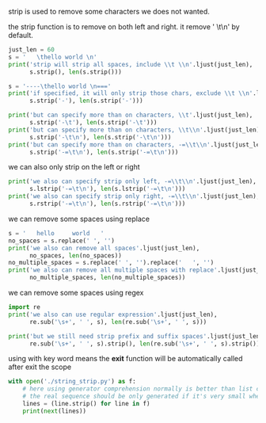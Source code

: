 strip is used to remove some characters we does not wanted.

the strip function is to remove on both left and right. it remove ' \t\n' by default.
```python
just_len = 60
s = '   \thello world \n'
print('strip will strip all spaces, include \\t \\n'.ljust(just_len),
      s.strip(), len(s.strip()))

s = '----\thello world \n==='
print('if specified, it will only strip those chars, exclude \\t \\n'.ljust(just_len),
      s.strip('-'), len(s.strip('-')))

print('but can specify more than on characters, \\t'.ljust(just_len),
      s.strip('-\t'), len(s.strip('-\t')))
print('but can specify more than on characters, \\t\\n'.ljust(just_len),
      s.strip('-\t\n'), len(s.strip('-\t\n')))
print('but can specify more than on characters, -=\\t\\n'.ljust(just_len),
      s.strip('-=\t\n'), len(s.strip('-=\t\n')))

```

we can also only strip on the left or right
```python
print('we also can specify strip only left, -=\\t\\n'.ljust(just_len),
      s.lstrip('-=\t\n'), len(s.lstrip('-=\t\n')))
print('we also can specify strip only right, -=\\t\\n'.ljust(just_len),
      s.rstrip('-=\t\n'), len(s.rstrip('-=\t\n')))

```

we can remove some spaces using replace
```python
s = '   hello     world   '
no_spaces = s.replace(' ', '')
print('we also can remove all spaces'.ljust(just_len),
      no_spaces, len(no_spaces))
no_multiple_spaces = s.replace(' ', '').replace('   ', '')
print('we also can remove all multiple spaces with replace'.ljust(just_len),
      no_multiple_spaces, len(no_multiple_spaces))

```

we can remove some spaces using regex
```python
import re
print('we also can use regular expression'.ljust(just_len),
      re.sub('\s+', ' ', s), len(re.sub('\s+', ' ', s)))

print('but we still need strip prefix and suffix spaces'.ljust(just_len),
      re.sub('\s+', ' ', s).strip(), len(re.sub('\s+', ' ', s).strip()))

```

using with key word means the __exit__ function will be automatically called after exit the scope
```python
with open('./string_strip.py') as f:
    # here using generator comprehension normally is better than list comprehension
    # the real sequence should be only generated if it's very small when necessary
    lines = (line.strip() for line in f)
    print(next(lines))




```
